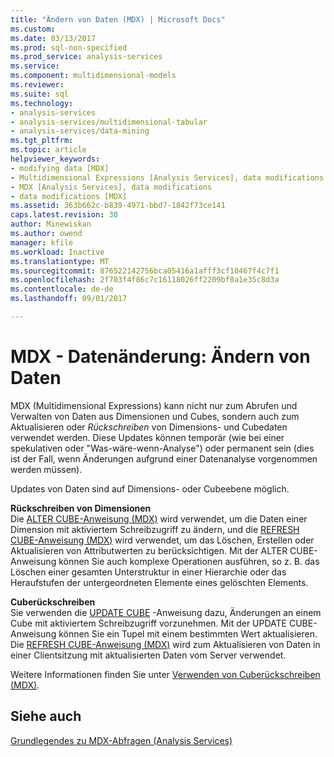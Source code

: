 ```yaml
---
title: "Ändern von Daten (MDX) | Microsoft Docs"
ms.custom: 
ms.date: 03/13/2017
ms.prod: sql-non-specified
ms.prod_service: analysis-services
ms.service: 
ms.component: multidimensional-models
ms.reviewer: 
ms.suite: sql
ms.technology:
- analysis-services
- analysis-services/multidimensional-tabular
- analysis-services/data-mining
ms.tgt_pltfrm: 
ms.topic: article
helpviewer_keywords:
- modifying data [MDX]
- Multidimensional Expressions [Analysis Services], data modifications
- MDX [Analysis Services], data modifications
- data modifications [MDX]
ms.assetid: 363b662c-b839-4971-bbd7-1842f73ce141
caps.latest.revision: 30
author: Minewiskan
ms.author: owend
manager: kfile
ms.workload: Inactive
ms.translationtype: MT
ms.sourcegitcommit: 876522142756bca05416a1afff3cf10467f4c7f1
ms.openlocfilehash: 2f703f4f86c7c16118026ff2209bf0a1e35c8d3a
ms.contentlocale: de-de
ms.lasthandoff: 09/01/2017

---
```

# <a name="mdx-data-modification---modifying-data"></a>MDX - Datenänderung: Ändern von Daten
  MDX (Multidimensional Expressions) kann nicht nur zum Abrufen und Verwalten von Daten aus Dimensionen und Cubes, sondern auch zum Aktualisieren oder *Rückschreiben* von Dimensions- und Cubedaten verwendet werden. Diese Updates können temporär (wie bei einer spekulativen oder "Was-wäre-wenn-Analyse") oder permanent sein (dies ist der Fall, wenn Änderungen aufgrund einer Datenanalyse vorgenommen werden müssen).  
  
 Updates von Daten sind auf Dimensions- oder Cubeebene möglich.  
  
 **Rückschreiben von Dimensionen**  
 Die [ALTER CUBE-Anweisung (MDX)](../../../mdx/mdx-data-definition-alter-cube.md) wird verwendet, um die Daten einer Dimension mit aktiviertem Schreibzugriff zu ändern, und die [REFRESH CUBE-Anweisung (MDX)](../../../mdx/mdx-data-definition-refresh-cube.md) wird verwendet, um das Löschen, Erstellen oder Aktualisieren von Attributwerten zu berücksichtigen. Mit der ALTER CUBE-Anweisung können Sie auch komplexe Operationen ausführen, so z. B. das Löschen einer gesamten Unterstruktur in einer Hierarchie oder das Heraufstufen der untergeordneten Elemente eines gelöschten Elements.  
  
 **Cuberückschreiben**  
 Sie verwenden die [UPDATE CUBE](../../../mdx/mdx-data-manipulation-update-cube.md) -Anweisung dazu, Änderungen an einem Cube mit aktiviertem Schreibzugriff vorzunehmen. Mit der UPDATE CUBE-Anweisung können Sie ein Tupel mit einem bestimmten Wert aktualisieren. Die [REFRESH CUBE-Anweisung (MDX)](../../../mdx/mdx-data-definition-refresh-cube.md) wird zum Aktualisieren von Daten in einer Clientsitzung mit aktualisierten Daten vom Server verwendet.  
  
 Weitere Informationen finden Sie unter [Verwenden von Cuberückschreiben &#40;MDX&#41;](../../../analysis-services/multidimensional-models/mdx/mdx-data-modification-using-cube-writebacks.md).  
  
## <a name="see-also"></a>Siehe auch  
 [Grundlegendes zu MDX-Abfragen &#40;Analysis Services&#41;](../../../analysis-services/multidimensional-models/mdx/mdx-query-fundamentals-analysis-services.md)  
  
  

